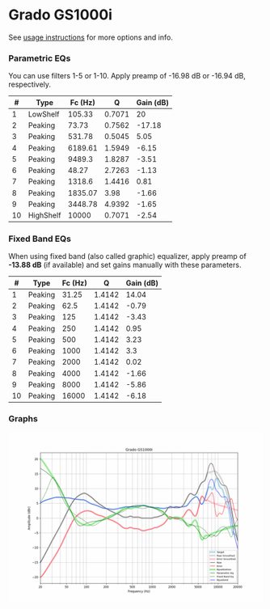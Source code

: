 # Grado GS1000i
See [usage instructions](https://github.com/jaakkopasanen/AutoEq#usage) for more options and info.

### Parametric EQs
You can use filters 1-5 or 1-10. Apply preamp of -16.98 dB or -16.94 dB, respectively.

|   # | Type      |   Fc (Hz) |      Q |   Gain (dB) |
|-----|-----------|-----------|--------|-------------|
|   1 | LowShelf  |    105.33 | 0.7071 |       20    |
|   2 | Peaking   |     73.73 | 0.7562 |      -17.18 |
|   3 | Peaking   |    531.78 | 0.5045 |        5.05 |
|   4 | Peaking   |   6189.61 | 1.5949 |       -6.15 |
|   5 | Peaking   |   9489.3  | 1.8287 |       -3.51 |
|   6 | Peaking   |     48.27 | 2.7263 |       -1.13 |
|   7 | Peaking   |   1318.6  | 1.4416 |        0.81 |
|   8 | Peaking   |   1835.07 | 3.98   |       -1.66 |
|   9 | Peaking   |   3448.78 | 4.9392 |       -1.65 |
|  10 | HighShelf |  10000    | 0.7071 |       -2.54 |

### Fixed Band EQs
When using fixed band (also called graphic) equalizer, apply preamp of **-13.88 dB** (if available) and set gains manually with these parameters.

|   # | Type    |   Fc (Hz) |      Q |   Gain (dB) |
|-----|---------|-----------|--------|-------------|
|   1 | Peaking |     31.25 | 1.4142 |       14.04 |
|   2 | Peaking |     62.5  | 1.4142 |       -0.79 |
|   3 | Peaking |    125    | 1.4142 |       -3.43 |
|   4 | Peaking |    250    | 1.4142 |        0.95 |
|   5 | Peaking |    500    | 1.4142 |        3.23 |
|   6 | Peaking |   1000    | 1.4142 |        3.3  |
|   7 | Peaking |   2000    | 1.4142 |        0.02 |
|   8 | Peaking |   4000    | 1.4142 |       -1.66 |
|   9 | Peaking |   8000    | 1.4142 |       -5.86 |
|  10 | Peaking |  16000    | 1.4142 |       -6.18 |

### Graphs
![](./Grado%20GS1000i.png)
